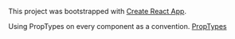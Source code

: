 This project was bootstrapped with [Create React App](https://github.com/facebookincubator/create-react-app).

Using PropTypes on every component as a convention.
[PropTypes](https://github.com/facebook/prop-types)
